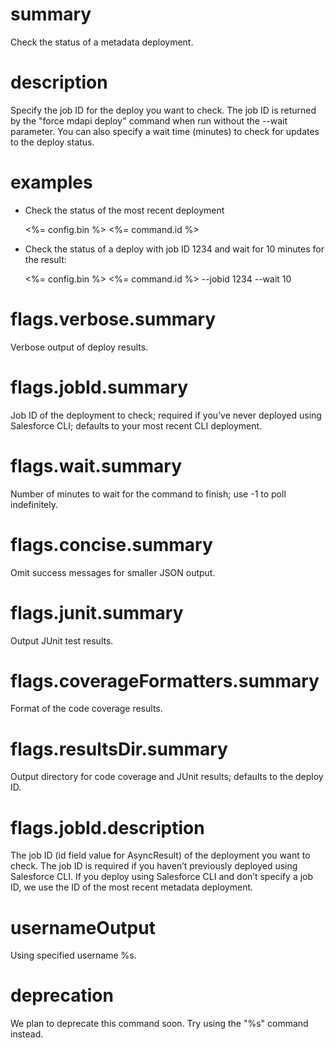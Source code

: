 # summary

Check the status of a metadata deployment.

# description

Specify the job ID for the deploy you want to check. The job ID is returned by the "force mdapi deploy" command when run without the --wait parameter. You can also specify a wait time (minutes) to check for updates to the deploy status.

# examples

- Check the status of the most recent deployment

  <%= config.bin %> <%= command.id %>

- Check the status of a deploy with job ID 1234 and wait for 10 minutes for the result:

  <%= config.bin %> <%= command.id %> --jobid 1234 --wait 10

# flags.verbose.summary

Verbose output of deploy results.

# flags.jobId.summary

Job ID of the deployment to check; required if you’ve never deployed using Salesforce CLI; defaults to your most recent CLI deployment.

# flags.wait.summary

Number of minutes to wait for the command to finish; use -1 to poll indefinitely.

# flags.concise.summary

Omit success messages for smaller JSON output.

# flags.junit.summary

Output JUnit test results.

# flags.coverageFormatters.summary

Format of the code coverage results.

# flags.resultsDir.summary

Output directory for code coverage and JUnit results; defaults to the deploy ID.

# flags.jobId.description

The job ID (id field value for AsyncResult) of the deployment you want to check. The job ID is required if you haven’t previously deployed using Salesforce CLI. If you deploy using Salesforce CLI and don’t specify a job ID, we use the ID of the most recent metadata deployment.

# usernameOutput

Using specified username %s.

# deprecation

We plan to deprecate this command soon. Try using the "%s" command instead.
